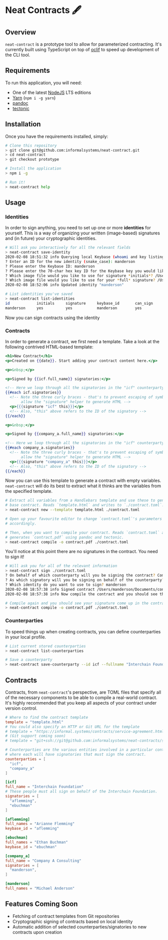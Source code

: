 # Neat Contracts 🖋

## Overview
`neat-contract` is a prototype tool to allow for parameterized contracting. It's
currently built using TypeScript on top of [oclif](https://oclif.io/) to speed
up development of the CLI tool.

## Requirements
To run this application, you will need:

* One of the latest [NodeJS](https://nodejs.org/en/) LTS editions
* [Yarn](https://classic.yarnpkg.com/lang/en/) (`npm i -g yarn`)
* [pandoc](https://pandoc.org/)
* [tectonic](https://tectonic-typesetting.github.io/en-US/)

## Installation
Once you have the requirements installed, simply:

```bash
# Clone this repository
> git clone git@github.com:informalsystems/neat-contract.git
> cd neat-contract
> git checkout prototype

# Install the application
> npm i -g

# Run it!
> neat-contract help
```

## Usage

### Identities
In order to sign anything, you need to set up one or more **identities** for
yourself. This is a way of organizing your written (image-based) signatures and
(in future) your cryptographic identities.

```bash
# Will ask you interactively for all the relevant fields
> neat-contract save-identity
2020-02-08 18:51:32 info Querying local Keybase (whoami and key listing)...
? Enter an ID for the new identity (snake_case): manderson
? Please enter the Keybase ID: manderson
? Please enter the 70-char hex key ID for the Keybase key you would like to use: 0123401234012345...
? Which image file would you like to use for signature *initials*? /Users/manderson/Documents/initials.png
? Which image file would you like to use for your *full* signature? /Users/manderson/Documents/fullsignature.png
2020-02-08 18:52:06 info Updated identity "manderson"

# List identities you've saved
> neat-contract list-identities
id            initials     signature     keybase_id       can_sign
manderson     yes          yes           manderson        yes
```

Now you can sign contracts using the identity 

### Contracts

In order to generate a contract, we first need a template. Take a look at the
following contrived HTML-based template:

```hbs
<h1>New Contract</h1>
<p>Created on {{date}}. Start adding your contract content here.</p>

<p>&nbsp;</p>

<p>Signed by {{icf.full_name}} signatories:</p>

<!-- Here we loop through all the signatories in the "icf" counterparty -->
{{#each icf.signatories}}
  <!-- Note the three curly braces - that's to prevent escaping of symbols to
       allow the "signature" helper to generate HTML -->
  <p>{{{signature "icf" this}}}</p>
  <!-- Also, "this" above refers to the ID of the signatory -->
{{/each}}

<p>&nbsp;</p>

<p>Signed by {{company_a.full_name}} signatories:</p>

<!-- Here we loop through all the signatories in the "icf" counterparty -->
{{#each company_a.signatories}}
  <!-- Note the three curly braces - that's to prevent escaping of symbols to
       allow the "signature" helper to generate HTML -->
  <p>{{{signature "company_a" this}}}</p>
  <!-- Also, "this" above refers to the ID of the signatory -->
{{/each}}
```

Now you can use this template to generate a contract with empty variables.
`neat-contract` will do its best to extract what it thinks are the variables
from the specified template.

```bash
# Extract all variables from a Handlebars template and use these to generate a
# base contract. Reads `template.html` and writes to `./contract.toml`.
> neat-contract new --template template.html ./contract.toml

# Open up your favourite editor to change `contract.toml`'s parameters
# accordingly.

# Then, when you want to compile your contract. Reads `contract.toml` and
# generates `contract.pdf` using pandoc and tectonic.
> neat-contract compile -o contract.pdf ./contract.toml
```

You'll notice at this point there are no signatures in the contract. You need to
sign it!

```bash
# Will ask you for all of the relevant information
> neat-contract sign ./contract.toml
? On behalf of which counterparty will you be signing the contract? Company A Consulting
? As which signatory will you be signing on behalf of the counterparty? Michael Anderson
? Which identity do you want to use to sign? manderson
2020-02-08 18:57:38 info Signed contract /Users/manderson/Documents/contract.toml as Michael Anderson on behalf of Company A Consulting using identity "manderson"
2020-02-08 18:57:38 info Now compile the contract and you should see the signatures in the relevant places

# Compile again and you should see your signature come up in the contract
> neat-contract compile -o contract.pdf ./contract.toml
```

### Counterparties
To speed things up when creating contracts, you can define counterparties in
your local profile.

```bash
# List current stored counterparties
> neat-contract list-counterparties

# Save a counterparty
> neat-contract save-counterparty --id icf --fullname "Interchain Foundation"
```

## Contracts
Contracts, from `neat-contract`'s perspective, are TOML files that specify all
of the necessary components to be able to compile a real-world contract. It's
highly recommended that you keep all aspects of your contract under version
control.

```toml
# Where to find the contract template
template = "template.html"
# You could also specify an HTTP or Git URL for the template
# template = "https://informal.systems/contracts/service-agreement.html"
# (Git support coming soon)
# template = "git+ssh://git@github.com:informalsystems/neat-contracts/service-agreement.html#v0.1.0"

# Counterparties are the various entities involved in a particular contract,
# where each will have signatories that must sign the contract.
counterparties = [
  "icf",
  "company_a"
]

[icf]
full_name = "Interchain Foundation"
# These people must all sign on behalf of the Interchain Foundation.
signatories = [
  "aflemming",
  "ebuchman"
]

[aflemming]
full_names = "Arianne Flemming"
keybase_id = "aflemming"

[ebuchman]
full_names = "Ethan Buchman"
keybase_id = "ebuchman"

[company_a]
full_name = "Company A Consulting"
signatories = [
  "manderson",
]

[manderson]
full_names = "Michael Anderson"
```

## Features Coming Soon

* Fetching of contract templates from Git repositories
* Cryptographic signing of contracts based on local identity
* Automatic addition of selected counterparties/signatories to new contracts
  upon creation
